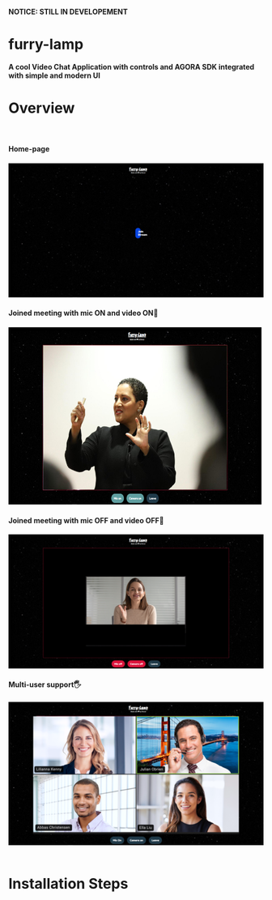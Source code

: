 <B color="red">NOTICE: STILL IN DEVELOPEMENT<B>

# furry-lamp
A cool Video Chat Application with controls and AGORA SDK integrated with simple and modern UI

<h1>Overview</h1>
<br>
<h4>Home-page<h4>
<img src="assets\furrylamp home.PNG">
<br>
<h4>Joined meeting with mic ON and video ON💚<h4>
<img src="assets\miconcamon.png" height="350rem" width="500rem">
<h4>Joined meeting with mic OFF and video OFF🧡<h4>
<img src="assets\miconcamon (1).png">
<h4>Multi-user support🖐<h4>
<img src="assets\Untitled design.png">
<br>
<br>

<h1>Installation Steps</h1>



